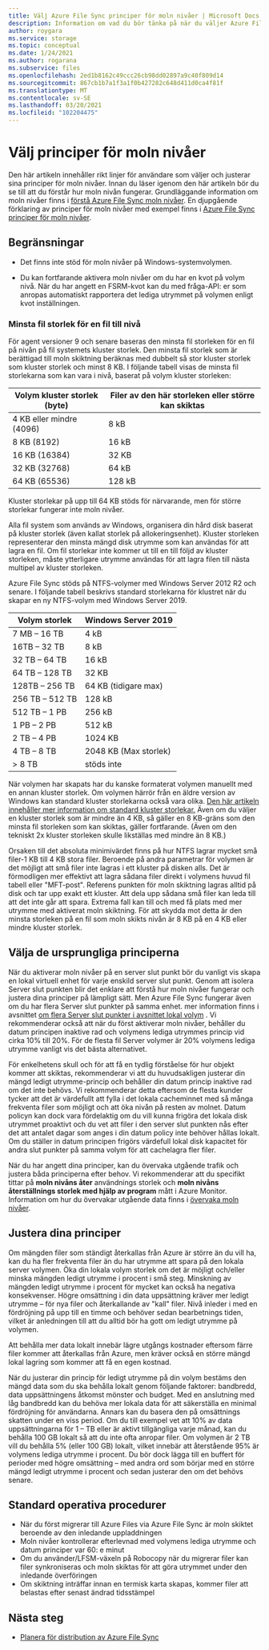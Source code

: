 ```yaml
---
title: Välj Azure File Sync principer för moln nivåer | Microsoft Docs
description: Information om vad du bör tänka på när du väljer Azure File Sync principer för moln nivåer.
author: roygara
ms.service: storage
ms.topic: conceptual
ms.date: 1/24/2021
ms.author: rogarana
ms.subservice: files
ms.openlocfilehash: 2ed1b8162c49ccc26cb98dd02897a9c40f809d14
ms.sourcegitcommit: 867cb1b7a1f3a1f0b427282c648d411d0ca4f81f
ms.translationtype: MT
ms.contentlocale: sv-SE
ms.lasthandoff: 03/20/2021
ms.locfileid: "102204475"
---
```

# <a name="choose-cloud-tiering-policies"></a>Välj principer för moln nivåer

Den här artikeln innehåller rikt linjer för användare som väljer och justerar sina principer för moln nivåer. Innan du läser igenom den här artikeln bör du se till att du förstår hur moln nivån fungerar. Grundläggande information om moln nivåer finns i [förstå Azure File Sync moln nivåer](storage-sync-cloud-tiering-overview.md). En djupgående förklaring av principer för moln nivåer med exempel finns i [Azure File Sync principer för moln nivåer](storage-sync-cloud-tiering-policy.md).

## <a name="limitations"></a>Begränsningar
- Det finns inte stöd för moln nivåer på Windows-systemvolymen.

- Du kan fortfarande aktivera moln nivåer om du har en kvot på volym nivå. När du har angett en FSRM-kvot kan du med fråga-API: er som anropas automatiskt rapportera det lediga utrymmet på volymen enligt kvot inställningen. 

### <a name="minimum-file-size-for-a-file-to-tier"></a>Minsta fil storlek för en fil till nivå

För agent versioner 9 och senare baseras den minsta fil storleken för en fil på nivån på fil systemets kluster storlek. Den minsta fil storlek som är berättigad till moln skiktning beräknas med dubbelt så stor kluster storlek som kluster storlek och minst 8 KB. I följande tabell visas de minsta fil storlekarna som kan vara i nivå, baserat på volym kluster storleken:

|Volym kluster storlek (byte) |Filer av den här storleken eller större kan skiktas  |
|----------------------------|---------|
|4 KB eller mindre (4096)      | 8 kB    |
|8 KB (8192)                 | 16 kB   |
|16 KB (16384)               | 32 KB   |
|32 KB (32768)               | 64 kB   |
|64 KB (65536)    | 128 kB  |

Kluster storlekar på upp till 64 KB stöds för närvarande, men för större storlekar fungerar inte moln nivåer.

Alla fil system som används av Windows, organisera din hård disk baserat på kluster storlek (även kallat storlek på allokeringsenhet). Kluster storleken representerar den minsta mängd disk utrymme som kan användas för att lagra en fil. Om fil storlekar inte kommer ut till en till följd av kluster storleken, måste ytterligare utrymme användas för att lagra filen till nästa multipel av kluster storleken.

Azure File Sync stöds på NTFS-volymer med Windows Server 2012 R2 och senare. I följande tabell beskrivs standard storlekarna för klustret när du skapar en ny NTFS-volym med Windows Server 2019.

|Volym storlek    |Windows Server 2019             |
|---------------|--------------------------------|
|7 MB – 16 TB   | 4 kB                |
|16TB – 32 TB   | 8 kB                |
|32 TB – 64 TB   | 16 kB               |
|64 TB – 128 TB  | 32 KB               |
|128TB – 256 TB | 64 KB (tidigare max) |
|256 TB – 512 TB| 128 kB              |
|512 TB – 1 PB  | 256 kB              |
|1 PB – 2 PB    | 512 kB              |
|2 TB – 4 PB    | 1024 KB             |
|4 TB – 8 TB    | 2048 KB (Max storlek)  |
|> 8 TB         | stöds inte       |

När volymen har skapats har du kanske formaterat volymen manuellt med en annan kluster storlek. Om volymen härrör från en äldre version av Windows kan standard kluster storlekarna också vara olika. [Den här artikeln innehåller mer information om standard kluster storlekar.](https://support.microsoft.com/help/140365/default-cluster-size-for-ntfs-fat-and-exfat) Även om du väljer en kluster storlek som är mindre än 4 KB, så gäller en 8 KB-gräns som den minsta fil storleken som kan skiktas, gäller fortfarande. (Även om den tekniskt 2x kluster storleken skulle likställas med mindre än 8 KB.)

Orsaken till det absoluta minimivärdet finns på hur NTFS lagrar mycket små filer-1 KB till 4 KB stora filer. Beroende på andra parametrar för volymen är det möjligt att små filer inte lagras i ett kluster på disken alls. Det är förmodligen mer effektivt att lagra sådana filer direkt i volymens huvud fil tabell eller "MFT-post". Referens punkten för moln skiktning lagras alltid på disk och tar upp exakt ett kluster. Att dela upp sådana små filer kan leda till att det inte går att spara. Extrema fall kan till och med få plats med mer utrymme med aktiverat moln skiktning. För att skydda mot detta är den minsta storleken på en fil som moln skikts nivån är 8 KB på en 4 KB eller mindre kluster storlek. 

## <a name="selecting-your-initial-policies"></a>Välja de ursprungliga principerna

När du aktiverar moln nivåer på en server slut punkt bör du vanligt vis skapa en lokal virtuell enhet för varje enskild server slut punkt. Genom att isolera Server slut punkten blir det enklare att förstå hur moln nivåer fungerar och justera dina principer på lämpligt sätt. Men Azure File Sync fungerar även om du har flera Server slut punkter på samma enhet. mer information finns i avsnittet [om flera Server slut punkter i avsnittet lokal volym](storage-sync-cloud-tiering-policy.md#multiple-server-endpoints-on-a-local-volume) . Vi rekommenderar också att när du först aktiverar moln nivåer, behåller du datum principen inaktive rad och volymens lediga utrymmes princip vid cirka 10% till 20%. För de flesta fil Server volymer är 20% volymens lediga utrymme vanligt vis det bästa alternativet.

För enkelhetens skull och för att få en tydlig förståelse för hur objekt kommer att skiktas, rekommenderar vi att du huvudsakligen justerar din mängd ledigt utrymme-princip och behåller din datum princip inaktive rad om det inte behövs. Vi rekommenderar detta eftersom de flesta kunder tycker att det är värdefullt att fylla i det lokala cacheminnet med så många frekventa filer som möjligt och att öka nivån på resten av molnet. Datum policyn kan dock vara fördelaktig om du vill kunna frigöra det lokala disk utrymmet proaktivt och du vet att filer i den server slut punkten nås efter det att antalet dagar som anges i din datum policy inte behöver hållas lokalt. Om du ställer in datum principen frigörs värdefull lokal disk kapacitet för andra slut punkter på samma volym för att cachelagra fler filer.

När du har angett dina principer, kan du övervaka utgående trafik och justera båda principerna efter behov. Vi rekommenderar att du specifikt tittar på **moln nivåns åter** användnings storlek och **moln nivåns återställnings storlek med hjälp av program** mått i Azure Monitor. Information om hur du övervakar utgående data finns i [övervaka moln nivåer](storage-sync-monitor-cloud-tiering.md).

## <a name="adjusting-your-policies"></a>Justera dina principer

Om mängden filer som ständigt återkallas från Azure är större än du vill ha, kan du ha fler frekventa filer än du har utrymme att spara på den lokala server volymen. Öka din lokala volym storlek om det är möjligt och/eller minska mängden ledigt utrymme i procent i små steg. Minskning av mängden ledigt utrymme i procent för mycket kan också ha negativa konsekvenser. Högre omsättning i din data uppsättning kräver mer ledigt utrymme – för nya filer och återkallande av "kall" filer. Nivå inleder i med en fördröjning på upp till en timme och behöver sedan bearbetnings tiden, vilket är anledningen till att du alltid bör ha gott om ledigt utrymme på volymen.

Att behålla mer data lokalt innebär lägre utgångs kostnader eftersom färre filer kommer att återkallas från Azure, men kräver också en större mängd lokal lagring som kommer att få en egen kostnad. 

När du justerar din princip för ledigt utrymme på din volym bestäms den mängd data som du ska behålla lokalt genom följande faktorer: bandbredd, data uppsättningens åtkomst mönster och budget. Med en anslutning med låg bandbredd kan du behöva mer lokala data för att säkerställa en minimal fördröjning för användarna. Annars kan du basera den på omsättnings skatten under en viss period. Om du till exempel vet att 10% av data uppsättningarna för 1 – TB eller är aktivt tillgängliga varje månad, kan du behålla 100 GB lokalt så att du inte ofta anropar filer. Om volymen är 2 TB vill du behålla 5% (eller 100 GB) lokalt, vilket innebär att återstående 95% är volymens lediga utrymme i procent. Du bör dock lägga till en buffert för perioder med högre omsättning – med andra ord som börjar med en större mängd ledigt utrymme i procent och sedan justerar den om det behövs senare.

## <a name="standard-operating-procedures"></a>Standard operativa procedurer

- När du först migrerar till Azure Files via Azure File Sync är moln skiktet beroende av den inledande uppladdningen
- Moln nivåer kontrollerar efterlevnad med volymens lediga utrymme och datum principer var 60: e minut
- Om du använder/LFSM-växeln på Robocopy när du migrerar filer kan filer synkroniseras och moln skiktas för att göra utrymmet under den inledande överföringen 
- Om skiktning inträffar innan en termisk karta skapas, kommer filer att belastas efter senast ändrad tidsstämpel

## <a name="next-steps"></a>Nästa steg
* [Planera för distribution av Azure File Sync](storage-sync-files-planning.md)
